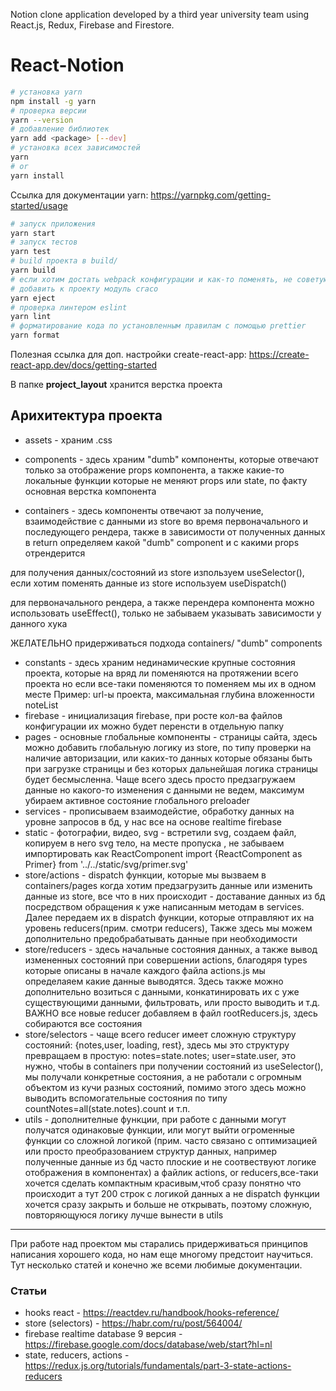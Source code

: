Notion clone application developed by a third year university team using React.js, Redux, Firebase and Firestore.

# React-Notion

```bash
# установка yarn
npm install -g yarn
# проверка версии
yarn --version
# добавление библиотек
yarn add <package> [--dev]
# установка всех зависимостей
yarn
# or
yarn install
```
Ссылка для документации yarn: https://yarnpkg.com/getting-started/usage
```bash
# запуск приложения
yarn start
# запуск тестов
yarn test
# build проекта в build/
yarn build
# если хотим достать webpack конфигурации и как-то поменять, не советую, если нужно лучше 
# добавить к проекту модуль craco
yarn eject
# проверка линтером eslint
yarn lint
# форматирование кода по установленным правилам с помощью prettier
yarn format
```

Полезная ссылка для доп. настройки create-react-app: https://create-react-app.dev/docs/getting-started

В папке **project_layout** хранится верстка проекта

## Арихитектура проекта
- assets - храним .css

- components - здесь храним "dumb" компоненты, которые отвечают только
за отображение props компонента, а также какие-то локальные функции которые не меняют props или state,
по факту основная верстка компонента


- containers - здесь компоненты отвечают за получение, взаимодействие 
c данными из store во время первоначального и последующего рендера, также в зависимости от полученных данных в return определяем какой "dumb" component
и с какими props отрендерится

для получения данных/состояний из store изпользуем useSelector(), если хотим поменять данные из store
используем useDispatch()

для первоначального рендера, а также перендера компонента можно использовать useEffect(), только 
не забываем указывать зависимости у данного хука

ЖЕЛАТЕЛЬНО придерживаться подхода containers/ "dumb" components

- constants - здесь храним нединамические крупные состояния проекта, которые на вряд ли поменяются на протяжении всего проекта
но если все-таки поменяются то поменяем мы их в одном месте
Пример: url-ы проекта, максимальная глубина вложенности noteList
- firebase - инициализация firebase, при росте кол-ва файлов конфигурации их можно будет перенсти в отдельную папку
- pages - основные глобальные компоненты - страницы сайта, здесь можно добавить глобальную
логику из store, по типу проверки на наличие авторизации, или каких-то данных которые обязаны быть при загрузке страницы
и без которых дальнейшая логика страницы будет бесмысленна. Чаще всего здесь просто предзагружаем данные
но какого-то изменения с данными не ведем, максимум убираем активное состояние глобального preloader
- services - прописываем взаимодейстие, обработку данных на уровне запросов в бд, у нас все на основе realtime firebase
- static - фотографии, видео, svg - встретили svg, создаем файл, копируем в него svg тело, на месте пропуска <Primer/>,
не забываем импортировать как ReactComponent import {ReactComponent as Primer} from '../../static/svg/primer.svg'
- store/actions - dispatch функции, которые мы вызваем в containers/pages когда хотим предзагрузить данные или
изменить данные из store, все что в них происходит - доставание данных из бд посредством обращения 
к уже написанным методам в services. Далее передаем их в dispatch функции, которые отправляют их на уровень reducers(прим. смотри reducers),
Также здесь мы можем дополнительно предобрабатывать данные при необходимости 
- store/reducers - здесь начальные состояния данных, а также вывод измененных состояний при совершении actions,
благодяря types которые описаны в начале каждого файла actions.js мы определаяем какие данные выводятся.
Здесь также можно дополнительно возиться с данными, конкатинировать их с уже существующими данными, фильтровать,
или просто выводить и т.д.
ВАЖНО все новые reducer добавляем в файл rootReducers.js, здесь собираются все состояния
- store/selectors - чаще всего reducer имеет сложную структуру состояний: {notes,user, loading, rest}, здесь мы это структуру
превращаем в простую: notes=state.notes; user=state.user, это нужно, чтобы в containers при получении состояний 
из useSelector(), мы получали конкретные состояния, а не работали с огромным объектом из кучи разных состояний,
помимо этого здесь можно выводить вспомогательные состояния по типу countNotes=all(state.notes).count и т.п.
- utils - дополнителные функции, при работе с данными могут получатся одинаковые функции, 
или могут выйти огроменные функции со сложной логикой (прим. часто связано с оптимизацией или просто преобразованием
структур данных, например полученные данные из бд часто плоские и не соотвествуют логике отображения в компонентах)
а файлик actions, or reducers,все-таки хочется сделать компактным красивым,чтоб сразу понятно что происходит а тут 200 строк c логикой
данных а не dispatch функции
хочется сразу закрыть и больше не открывать, поэтому сложную, повторяющуюся логику лучше вынести в utils

------------
При работе над проектом мы старались придерживаться принципов написания хорошего кода, но нам еще многому предстоит научиться. 
Тут несколько статей и конечно же всеми любимые документации.
### Статьи
- hooks react - https://reactdev.ru/handbook/hooks-reference/
- store (selectors) - https://habr.com/ru/post/564004/
- firebase realtime database 9 версия - https://firebase.google.com/docs/database/web/start?hl=nl
- state, reducers, actions - https://redux.js.org/tutorials/fundamentals/part-3-state-actions-reducers






